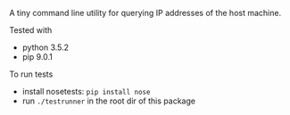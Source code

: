 A tiny command line utility for querying IP addresses of the host machine.

Tested with

- python 3.5.2
- pip 9.0.1

To run tests

- install nosetests: `pip install nose`
- run `./testrunner` in the root dir of this package